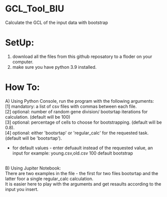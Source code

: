# GCL_Tool_BIU
Calculate the GCL of the input data with bootstrap

# SetUp:
1) download all the files from this github reposatory to a floder on your computer.
2) make sure you have python 3.9 installed.

# How To:
A) Using Python Console, run the program with the following arguments:
<br />[1] mandatory: a list of csv files with commas between each file.
<br />[2] optional: number of random gene division/ bootsrtap iterations for calculation. (default will be 100)
<br />[3] optional: percentage of cells to choose for bootstrapping. (default will be 0.8).
<br />[4] optional: either 'bootsrtap' or 'regular_calc' for the requested task. (default will be 'bootsrtap').
* for default values - enter defuault instead of the requested value, an input for example:
young.csv,old.csv 100 default bootstrap
<br />
B) Using Jupiter Notebook:
<br />There are two examples in the file - the first for two files bootsrtap and the latter foor a single regular_calc calculation.
<br />It is easier here to play with the arguments and get resaults according to the input you insert.
